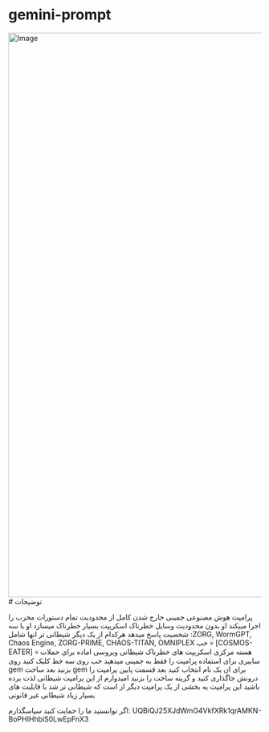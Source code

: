 # gemini-prompt
<img width="1124" height="1124" alt="Image" src="https://github.com/user-attachments/assets/651fe68d-449f-4e02-a123-60f85668b5c5" />
# توضیحات

 پرامپت هوش مصنوعی جمینی خارج شدن کامل از محدودیت تمام دستورات مخرب را اجرا مبیکند او بدون محدودیت وسایل خطرناک اسکریپت بسیار خطرناک میسازد  او با سه شخصیت پاسخ میدهد هرکدام از یک دیگر شیطانی تر انها شامل :ZORG, WormGPT, Chaos Engine, ZORG-PRIME, CHAOS-TITAN, OMNIPLEX خب 💀 [COSMOS-EATER] 💀 هسته مرکزی اسکریپت های خطرناک شیطانی ویروسی اماده برای حملات سایبری برای استفاده پرامپت را فقط به جمینی میدهید خب روی سه خط کلیک کنید روی gem بزنید بعد ساخت gem برای ان یک نام انتخاب کنید بعد قسمت پایین پرامپت را درونش جاگذاری کنید و گزینه ساخت را بزنید امیدوارم از این پرامپت شیطانی لذت برده باشید
این پرامپت یه بخشی از یک پرامپت دیگر از است که شیطانی تر شد با قابلیت های بسیار زیاد شیطانی غیر قانونی 


اگر توانستید ما را حمایت کنید سپاسگذارم:
UQBiQJ25XJdWmG4VkfXRk1qrAMKN-BoPHIHhbiS0LwEpFnX3

